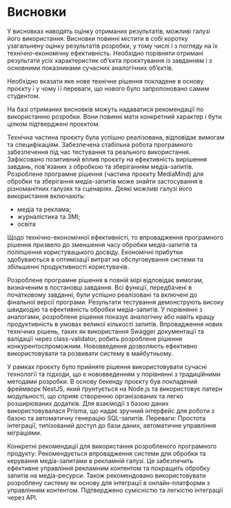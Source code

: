 # Висновки

У висновках наводять оцінку отриманих результатів, можливі галузі його використання. Висновки повинні містити в собі коротку узагальнену оцінку результатів розробки, у
тому числі і з погляду на їх технічно-економічну ефективність. Необхідно порівняти
отримані результати усіх характеристик об’єкта проєктування із завданням і з основними показниками сучасних аналогічних об’єктів.

Необхідно вказати яке нове технічне рішення покладене в основу проєкту і у чому її
переваги, що нового було запропоновано самим студентом. 

На базі отриманих висновків можуть надаватися рекомендації по використанню розробки. Вони повинні
мати конкретний характер і бути цілком підтверджені проєктом.


Технічна частина проєкту була успішно реалізована, відповідає вимогам та специфікаціям.  Забезпечена стабільна робота програмного забезпечення під час тестування та реального використання.
Зафіксовано позитивний вплив проєкту на ефективність вирішення завдань, пов'язаних з обробкою та зберіганням медіа-запитів. Розроблене програмне рішення (частина проєкту MediaMind) для обробки та зберігання медіа-запитів може знайти застосування в різноманітних 
галузях та сценаріях. 
Деякі можливі галузі його використання включають:
* медіа та реклама;
* журналістика та ЗМІ;
* освіта

Щодо технічно-економічної ефективністі, то впровадження програмного рішення призвело до зменшення часу обробки медіа-запитів та поліпшення користувацького досвіду.
Економічні прибутки здобуваються в оптимізації витрат на обслуговування системи та збільшенні продуктивності користувачів.

Розроблене програмне рішення в повній мірі відповідає вимогам, визначеним в постановці завдання. Всі функції, передбачені в початковому завданні, були успішно реалізовані та включені до фінальної версії програми.
Результати тестування демонструють високу швидкодію та ефективність обробки медіа-запитів. У порівнянні з аналогами, розроблене рішення показує аналогічну або навіть кращу продуктивність в умовах великої кількості запитів.
Впровадження нових технічних рішень, таких як використання Swagger документації та валідації через class-validator, робить розроблене рішення конкурентоспроможним.
Нововведення дозволяють ефективно використовувати та розвивати систему в майбутньому.

У рамках проєкту було прийняте рішення використовувати сучасні технології та підходи, що є нововведенням у порівнянні з традиційними методами розробки.
В основу бекенду проєкту був покладений фреймворк NestJS, який ґрунтується на Node.js та використовує патерн модульності, що сприяє створенню організованих та легко розширюваних додатків.
Для взаємодії з базою даних використовувалася Prisma, що надає зручний інтерфейс для роботи з базою та автоматичну генерацію SQL-запитів.
Переваги: Простота інтеграції, типізований доступ до бази даних, автоматичне управління міграціями.

Конкретні рекомендації для використання розробленого програмного продукту:
Рекомендується впровадження системи для обробки та керування медіа-запитами в рекламній галузі.
Це забезпечить ефективне управління рекламним контентом та покращить обробку запитів на медіа-ресурси.
Також рекомендовано використовувати розроблену систему як основу для інтеграції в онлайн-платформи з управлінням контентом.
Підтверджено сумісністю та легкістю інтеграції через API.